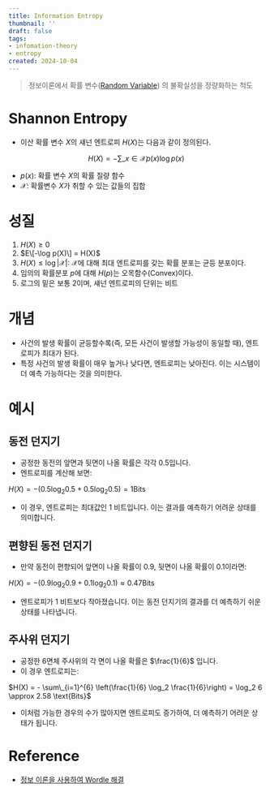 ```yaml
---
title: Information Entropy
thumbnail: ''
draft: false
tags:
- infomation-theory
- entropy
created: 2024-10-04
---
```



 > 
 > 정보이론에서 확률 변수([Random Variable](../../Math/Probability%20Theory/Random%20Variable.md)) 의 불확실성을 정량화하는 척도

# Shannon Entropy

* 이산 확률 변수 $X$의 섀넌 엔트로피 $H(X)$는 다음과 같이 정의된다.

$$
H(X) = - \sum\_{x \in \mathcal X} p(x) \log p(x)
$$

* $p(x)$: 확률 변수 $X$의 확률 질량 함수
* $\mathcal X$: 확률변수 $X$가 취할 수 있는 값들의 집합

# 성질

1. $H(X) \geq 0$
1. $E\[-\log p(X)\] = H(X)$
1. $H(X) \leq \log |\mathcal X|$: $\mathcal X$에 대해 최대 엔트로피를 갖는 확률 분포는 균등 분포이다.
1. 임의의 확률분포 $p$에 대해 $H(p)$는 오목함수(Convex)이다.
1. 로그의 밑은 보통 2이며, 섀넌 엔트로피의 단위는 비트

# 개념

* 사건의 발생 확률이 균등할수록(즉, 모든 사건이 발생할 가능성이 동일할 때), 엔트로피가 최대가 된다.
* 특정 사건의 발생 확률이 매우 높거나 낮다면, 엔트로피는 낮아진다. 이는 시스템이 더 예측 가능하다는 것을 의미한다.

# 예시

## 동전 던지기

* 공정한 동전의 앞면과 뒷면이 나올 확률은 각각 0.5입니다.
* 엔트로피를 계산해 보면:

$H(X) = - (0.5 \log_2 0.5 + 0.5 \log_2 0.5) = 1 \text{Bits}$

* 이 경우, 엔트로피는 최대값인 1 비트입니다. 이는 결과를 예측하기 어려운 상태를 의미합니다.

## 편향된 동전 던지기

* 만약 동전이 편향되어 앞면이 나올 확률이 0.9, 뒷면이 나올 확률이 0.1이라면:

$H(X) = - (0.9 \log_2 0.9 + 0.1 \log_2 0.1) \approx 0.47 \text{Bits}$

* 엔트로피가 1 비트보다 작아졌습니다. 이는 동전 던지기의 결과를 더 예측하기 쉬운 상태를 나타냅니다.

## 주사위 던지기

* 공정한 6면체 주사위의 각 면이 나올 확률은  $\frac{1}{6}$ 입니다.
* 이 경우 엔트로피는:

$H(X) = - \sum\_{i=1}^{6} \left(\frac{1}{6} \log_2 \frac{1}{6}\right) = \log_2 6 \approx 2.58 \text{Bits}$

* 이처럼 가능한 경우의 수가 많아지면 엔트로피도 증가하여, 더 예측하기 어려운 상태가 됩니다.

# Reference

* [정보 이론을 사용하여 Wordle 해결](https://www.youtube.com/watch?v=v68zYyaEmEA)
